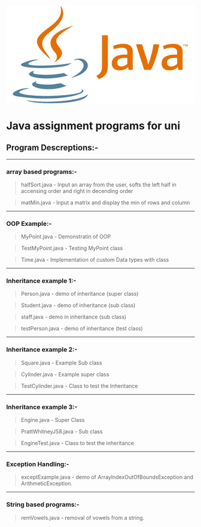 ![java logo](images/java-logo.png)
# Java assignment programs for uni 

## Program Descreptions:-

-------------------------------------------------------------------------------------------------------------------------
### array based programs:-
> halfSort.java     - Input an array from the user, softs the left half in accensing order and right in decending order

> matMin.java       - Input a matrix and display the min of rows and column
-------------------------------------------------------------------------------------------------------------------------
### OOP Example:-
> MyPoint.java      - Demonstratin of OOP

> TestMyPoint.java  - Testing MyPoint class

> Time.java         - Implementation of custom Data types with class
-------------------------------------------------------------------------------------------------------------------------
### Inheritance example 1:-
> Person.java       - demo of inheritance (super class)

> Student.java      - demo of inheritance (sub class)

> staff.java        - demo in inheritance (sub class)

> testPerson.java   - demo of inheritance (test class)
-------------------------------------------------------------------------------------------------------------------------
### Inheritance example 2:-
> Square.java       - Example Sub class

> Cylinder.java     - Example super class

> TestCylinder.java - Class to test the Inheritance
-------------------------------------------------------------------------------------------------------------------------
### Inheritance example 3:-
> Engine.java           - Super Class

> PrattWhitneyJ58.java  - Sub class

> EngineTest.java       - Class to test the inheritance
-------------------------------------------------------------------------------------------------------------------------
### Exception Handling:-
> exceptExample.java    - demo of ArrayIndexOutOfBoundsException and ArithmeticException.
-------------------------------------------------------------------------------------------------------------------------
### String based programs:-
> remVowels.java        - removal of vowels from a string.
